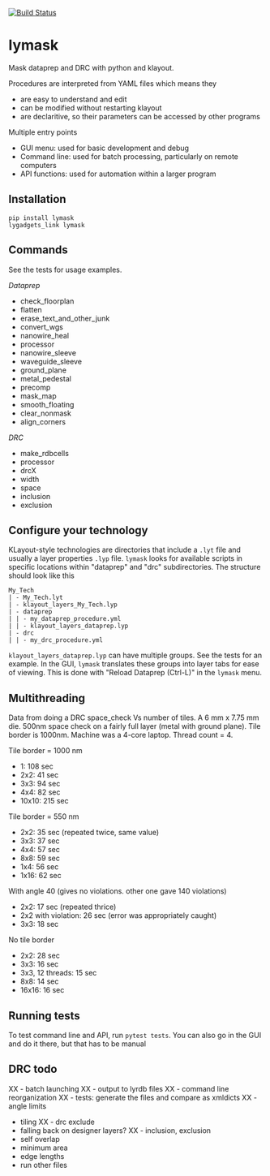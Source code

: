 [![Build Status](https://travis-ci.org/atait/lytest.svg?branch=master)](https://travis-ci.org/atait/lytest)

# lymask

Mask dataprep and DRC with python and klayout.

Procedures are interpreted from YAML files which means they
- are easy to understand and edit
- can be modified without restarting klayout
- are declaritive, so their parameters can be accessed by other programs

Multiple entry points
- GUI menu: used for basic development and debug
- Command line: used for batch processing, particularly on remote computers
- API functions: used for automation within a larger program

## Installation
```
pip install lymask
lygadgets_link lymask
```

## Commands
See the tests for usage examples.

_Dataprep_
- check_floorplan
- flatten
- erase_text_and_other_junk
- convert_wgs
- nanowire_heal
- processor
- nanowire_sleeve
- waveguide_sleeve
- ground_plane
- metal_pedestal
- precomp
- mask_map
- smooth_floating
- clear_nonmask
- align_corners

_DRC_
- make_rdbcells
- processor
- drcX
- width
- space
- inclusion
- exclusion


## Configure your technology
KLayout-style technologies are directories that include a `.lyt` file and usually a layer properties `.lyp` file. `lymask` looks for available scripts in specific locations within "dataprep" and "drc" subdirectories. The structure should look like this
```
My_Tech
| - My_Tech.lyt
| - klayout_layers_My_Tech.lyp
| - dataprep
| | - my_dataprep_procedure.yml
| | - klayout_layers_dataprep.lyp
| - drc
| | - my_drc_procedure.yml
```
`klayout_layers_dataprep.lyp` can have multiple groups. See the tests for an example. In the GUI, `lymask` translates these groups into layer tabs for ease of viewing. This is done with "Reload Dataprep (Ctrl-L)" in the `lymask` menu.


## Multithreading
Data from doing a DRC space_check Vs number of tiles. A 6 mm x 7.75 mm die. 500nm space check on a fairly full layer (metal with ground plane). Tile border is 1000nm.  Machine was a 4-core laptop. Thread count = 4.

Tile border = 1000 nm
- 1: 108 sec
- 2x2: 41 sec
- 3x3: 94 sec
- 4x4: 82 sec
- 10x10: 215 sec

Tile border = 550 nm
- 2x2: 35 sec (repeated twice, same value)
- 3x3: 37 sec
- 4x4: 57 sec
- 8x8: 59 sec
- 1x4: 56 sec
- 1x16: 62 sec

With angle 40 (gives no violations. other one gave 140 violations)
- 2x2: 17 sec (repeated thrice)
- 2x2 with violation: 26 sec (error was appropriately caught)
- 3x3: 18 sec

No tile border
- 2x2: 28 sec
- 3x3: 16 sec
- 3x3, 12 threads: 15 sec
- 8x8: 14 sec
- 16x16: 16 sec


## Running tests
To test command line and API, run `pytest tests`. You can also go in the GUI and do it there, but that has to be manual


## DRC todo
XX - batch launching
XX - output to lyrdb files
XX - command line reorganization
XX - tests: generate the files and compare as xmldicts
XX - angle limits
- tiling
XX - drc exclude
- falling back on designer layers?
XX - inclusion, exclusion
- self overlap
- minimum area
- edge lengths
- run other files
